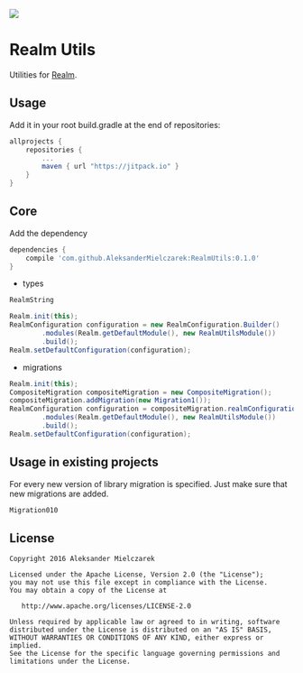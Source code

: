 [![](https://jitpack.io/v/AleksanderMielczarek/RealmUtils.svg)](https://jitpack.io/#AleksanderMielczarek/RealmUtils)

# Realm Utils

Utilities for [Realm](https://realm.io/docs/java/latest/).

## Usage

Add it in your root build.gradle at the end of repositories:

```groovy
allprojects {
	repositories {
        ...
        maven { url "https://jitpack.io" }
    }
}
```

## Core

Add the dependency

```groovy
dependencies {
    compile 'com.github.AleksanderMielczarek:RealmUtils:0.1.0'
}
```

- types

```java
RealmString
```

```java
Realm.init(this);
RealmConfiguration configuration = new RealmConfiguration.Builder()
        .modules(Realm.getDefaultModule(), new RealmUtilsModule())
        .build();
Realm.setDefaultConfiguration(configuration);
```

- migrations

```java
Realm.init(this);
CompositeMigration compositeMigration = new CompositeMigration();
compositeMigration.addMigration(new Migration1());
RealmConfiguration configuration = compositeMigration.realmConfigurationBuilder()
        .modules(Realm.getDefaultModule(), new RealmUtilsModule())
        .build();
Realm.setDefaultConfiguration(configuration);
```

## Usage in existing projects

For every new version of library migration is specified. Just make sure that new migrations are added.

```java
Migration010
```

## License

    Copyright 2016 Aleksander Mielczarek

    Licensed under the Apache License, Version 2.0 (the "License");
    you may not use this file except in compliance with the License.
    You may obtain a copy of the License at

       http://www.apache.org/licenses/LICENSE-2.0

    Unless required by applicable law or agreed to in writing, software
    distributed under the License is distributed on an "AS IS" BASIS,
    WITHOUT WARRANTIES OR CONDITIONS OF ANY KIND, either express or implied.
    See the License for the specific language governing permissions and
    limitations under the License.